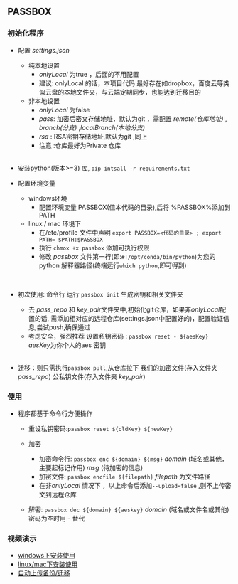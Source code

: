 ## PASSBOX

### 初始化程序

- 配置 *settings.json*
  - 纯本地设置
    - *onlyLocal* 为true ，后面的不用配置
    - 建议: onlyLocal 的话，本项目代码 最好存在如dropbox，百度云等类似云盘的本地文件夹，与云端定期同步，也能达到迁移目的
  - 非本地设置
    - *onlyLocal* 为false
    - *pass*: 加密后密文存储地址，默认为git ，需配置 *remote(仓库地址)* , *branch(分支)* ,*localBranch(本地分支)*
    - *rsa* : RSA密钥存储地址,默认为git ,同上
    - 注意 :仓库最好为Private 仓库

  <br>
- 安装python(版本>=3) 库, `pip intsall -r requirements.txt`
  <br>
- 配置环境变量
  - windows环境
    - 配置环境变量 PASSBOX(值本代码的目录),后将 %PASSBOX%添加到PATH
  - linux / mac 环境下
    - 在/etc/profile 文件中声明 `export PASSBOX=<代码的目录> ; export PATH= $PATH:$PASSBOX`
    - 执行 `chmox +x passbox` 添加可执行权限
    - 修改 *passbox* 文件第一行(即:`#!/opt/conda/bin/python`)为您的python 解释器路径(终端运行`which python`,即可得到)
<br>

- 初次使用: 命令行 运行 `passbox init`  生成密钥和相关文件夹
  - 去 *pass_repo* 和 *key_pair*文件夹中,初始化git仓库，如果非*onlyLocal*配置的话, 需添加相对应的远程仓库(settings.json中配置好的)，配置验证信息,尝试push,确保通过
  - 考虑安全，强烈推荐 设置私钥密码 : `passbox reset - ${aesKey}` *aesKey*为你个人的aes 密钥
  <br>

- 迁移：则只需执行`passbox pull`,从仓库拉下 我们的加密文件(存入文件夹*pass_repo*) 公私钥文件(存入文件夹 *key_pair*)
  
### 使用

- 程序都基于命令行方便操作
  - 重设私钥密码:`passbox reset ${oldKey} ${newKey}`
  
  - 加密
    - 加密命令行: `passbox enc ${domain} ${msg}` *domain* (域名或其他，主要起标记作用) *msg* (待加密的信息)
    - 加密文件: `passbox encfile ${filepath}` *filepath* 为文件路径
    - 在非*onlyLocal* 情况下 ，以上命令后添加`--upload=false` ,则不上传密文到远程仓库
  - 解密: `passbox dec ${domain} ${aeskey}`  *domain* (域名或文件名或其他) 密码为空时用 *-* 替代

### 视频演示

- [windows下安装使用](https://www.bilibili.com/video/BV1Cd4y1b76e/)
- [linux/mac下安装使用](https://www.bilibili.com/video/BV1ot4y1N7ru/)
- [自动上传备份/迁移](https://www.bilibili.com/video/BV1KK411Z71B/)